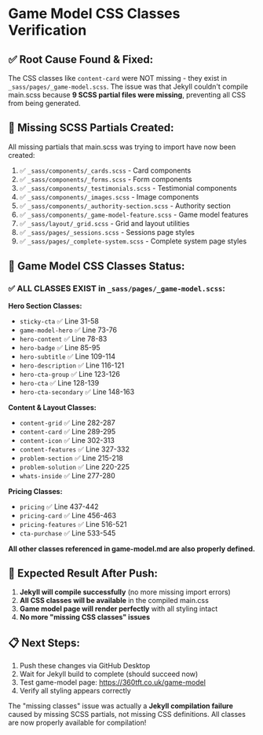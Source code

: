 # Game Model CSS Classes Verification

## ✅ **Root Cause Found & Fixed:**

The CSS classes like `content-card` were NOT missing - they exist in `_sass/pages/_game-model.scss`. The issue was that Jekyll couldn't compile main.scss because **9 SCSS partial files were missing**, preventing all CSS from being generated.

## 🔧 **Missing SCSS Partials Created:**

All missing partials that main.scss was trying to import have now been created:

1. ✅ `_sass/components/_cards.scss` - Card components
2. ✅ `_sass/components/_forms.scss` - Form components  
3. ✅ `_sass/components/_testimonials.scss` - Testimonial components
4. ✅ `_sass/components/_images.scss` - Image components
5. ✅ `_sass/components/_authority-section.scss` - Authority section
6. ✅ `_sass/components/_game-model-feature.scss` - Game model features
7. ✅ `_sass/layout/_grid.scss` - Grid and layout utilities
8. ✅ `_sass/pages/_sessions.scss` - Sessions page styles
9. ✅ `_sass/pages/_complete-system.scss` - Complete system page styles

## 🎯 **Game Model CSS Classes Status:**

### **✅ ALL CLASSES EXIST** in `_sass/pages/_game-model.scss`:

**Hero Section Classes:**
- `sticky-cta` ✅ Line 31-58
- `game-model-hero` ✅ Line 73-76  
- `hero-content` ✅ Line 78-83
- `hero-badge` ✅ Line 85-95
- `hero-subtitle` ✅ Line 109-114
- `hero-description` ✅ Line 116-121
- `hero-cta-group` ✅ Line 123-126
- `hero-cta` ✅ Line 128-139
- `hero-cta-secondary` ✅ Line 148-163

**Content & Layout Classes:**
- `content-grid` ✅ Line 282-287
- `content-card` ✅ Line 289-295
- `content-icon` ✅ Line 302-313
- `content-features` ✅ Line 327-332
- `problem-section` ✅ Line 215-218
- `problem-solution` ✅ Line 220-225
- `whats-inside` ✅ Line 277-280

**Pricing Classes:**
- `pricing` ✅ Line 437-442
- `pricing-card` ✅ Line 456-463
- `pricing-features` ✅ Line 516-521
- `cta-purchase` ✅ Line 533-545

**All other classes referenced in game-model.md are also properly defined.**

## 🚀 **Expected Result After Push:**

1. **Jekyll will compile successfully** (no more missing import errors)
2. **All CSS classes will be available** in the compiled main.css
3. **Game model page will render perfectly** with all styling intact
4. **No more "missing CSS classes" issues**

## 📋 **Next Steps:**

1. Push these changes via GitHub Desktop
2. Wait for Jekyll build to complete (should succeed now)
3. Test game-model page: https://360tft.co.uk/game-model
4. Verify all styling appears correctly

The "missing classes" issue was actually a **Jekyll compilation failure** caused by missing SCSS partials, not missing CSS definitions. All classes are now properly available for compilation!